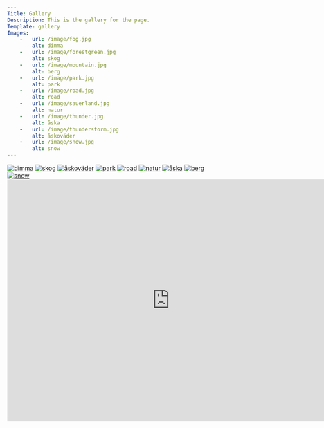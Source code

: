 ```yaml
---
Title: Gallery
Description: This is the gallery for the page.
Template: gallery
Images:
    -   url: /image/fog.jpg
        alt: dimma
    -   url: /image/forestgreen.jpg
        alt: skog
    -   url: /image/mountain.jpg
        alt: berg
    -   url: /image/park.jpg
        alt: park
    -   url: /image/road.jpg
        alt: road
    -   url: /image/sauerland.jpg
        alt: natur
    -   url: /image/thunder.jpg
        alt: åska
    -   url: /image/thunderstorm.jpg
        alt: åskoväder
    -   url: /image/snow.jpg
        alt: snow
---
```


<div class="pictures">
    <a href="%base_url%/image/fog.jpg" target="_blank"><img src="%base_url%/image/fog.jpg?w=333&h=333&crop-to-fit" alt="dimma"></a>
    <a href="%base_url%/image/forestgreen.jpg" target="_blank"><img src="%base_url%/image/forestgreen.jpg?w=333&h=333&crop-to-fit" alt="skog"></a>
    <a href="%base_url%/image/thunderstorm.jpg" target="_blank"><img src="%base_url%/image/thunderstorm.jpg?w=333&h=333&crop-to-fit" alt="åskoväder"></a>
    <a href="%base_url%/image/park.jpg" target="_blank"><img src="%base_url%/image/park.jpg?w=333&h=333&crop-to-fit" alt="park"></a>
    <a href="%base_url%/image/road.jpg" target="_blank"><img src="%base_url%/image/road.jpg?w=333&h=333&crop-to-fit" alt="road"></a>
    <a href="%base_url%/image/sauerland.jpg" target="_blank"><img src="%base_url%/image/sauerland.jpg?w=333&h=333&crop-to-fit" alt="natur"></a>
    <a href="%base_url%/image/thunder.jpg" target="_blank"><img src="%base_url%/image/thunder.jpg?w=333&h=333&crop-to-fit" alt="åska"></a>
    <a href="%base_url%/image/mountain.jpg" target="_blank"><img src="%base_url%/image/mountain.jpg?w=333&h=333&crop-to-fit" alt="berg"></a>
    <a href="%base_url%/image/snow.jpg" target="_blank"><img src="%base_url%/image/snow.jpg?w=333&h=333&crop-to-fit" alt="snow"></a>
</div>

<div class="video">
    <iframe width="750" height="560" src="https://www.youtube.com/embed/Odi5iR9Ni50" title="YouTube video player" frameborder="0" allow="accelerometer; autoplay; clipboard-write; encrypted-media; gyroscope; picture-in-picture" allowfullscreen></iframe>
</div>
